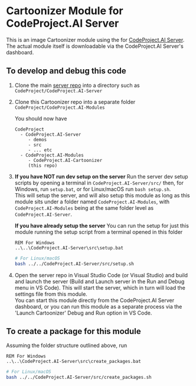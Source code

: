 # Cartoonizer Module for CodeProject.AI Server

This is an image Cartoonizer module using the for [CodeProject.AI Server](https://www.codeproject.com/Articles/5322557/CodeProject-AI-Server-AI-the-easy-way). The actual module itself is downloadable via the CodeProject.AI Server's dashboard.

## To develop and debug this code

1. Clone the main [server repo](https://github.com/codeproject/CodeProject.AI-Server) into a directory such as `CodeProject/CodeProject.AI-Server`

2. Clone this Cartoonizer repo into a separate folder `CodeProject/CodeProject.AI-Modules`

    You should now have

    ```text
    CodeProject
      - CodeProject.AI-Server
         - demos
         - src
         - ... etc
      - CodeProject.AI-Modules
         - CodeProject.AI-Cartoonizer
         (this repo)
    ```

3. **If you have NOT run dev setup on the server**
    Run the server dev setup scripts by opening a terminal in `CodeProject.AI-Server/src/` then, for Windows, run `setup.bat`, or for Linux/macOS run `bash setup.sh`.<br>
    This will setup the server, and will also setup this module as long as this module sits under a folder named `CodeProject.AI-Modules`, with `CodeProject.AI-Modules` being at the same folder level as `CodeProject.AI-Server`.

    **If you have already setup the server**
    You can run the setup for just this module running the setup script from a terminal opened in this folder
   ```BAT
   REM For Windows
   ..\..\CodeProject.AI-Server\src\setup.bat
   ```
   ```bash
   # For Linux/macOS
   bash ../../CodeProject.AI-Server/src/setup.sh
   ```
4. Open the server repo in Visual Studio Code (or Visual Studio) and build and launch the server (Build and Launch server in the Run and Debug menu in VS Code). This will start the server, which in turn will load the settings file from this module.
    <br>You can start this module directly from the CodeProject.AI Server dashboard, or you can run this module as a separate process via the 'Launch Cartoonizer' Debug and Run option in VS Code.

## To create a package for this module

Assuming the folder structure outlined above, run

   ```BAT
   REM For Windows
   ..\..\CodeProject.AI-Server\src\create_packages.bat
   ```
   ```bash
   # For Linux/macOS
   bash ../../CodeProject.AI-Server/src/create_packages.sh
   ```

